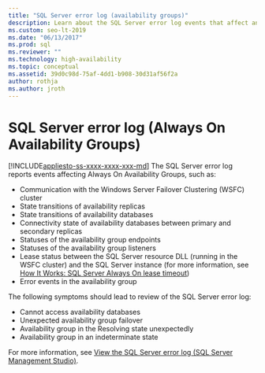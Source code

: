 ```yaml
---
title: "SQL Server error log (availability groups)"
description: Learn about the SQL Server error log events that affect an Always On availability group and which symptoms should lead to review of the error log.
ms.custom: seo-lt-2019
ms.date: "06/13/2017"
ms.prod: sql
ms.reviewer: ""
ms.technology: high-availability
ms.topic: conceptual
ms.assetid: 39d0c98d-75af-4dd1-b908-30d31af56f2a
author: rothja
ms.author: jroth
---
```

# SQL Server error log (Always On Availability Groups)
[!INCLUDE[appliesto-ss-xxxx-xxxx-xxx-md](../../../includes/applies-to-version/sqlserver.md)]
  The SQL Server error log reports events affecting Always On Availability Groups, such as:  
  
-   Communication with the Windows Server Failover Clustering (WSFC) cluster    
-   State transitions of availability replicas    
-   State transitions of availability databases    
-   Connectivity state of availability databases between primary and secondary replicas    
-   Statuses of the availability group endpoints    
-   Statuses of the availability group listeners    
-   Lease status between the SQL Server resource DLL (running in the WSFC cluster) and the SQL Server instance (for more information, see [How It Works: SQL Server Always On lease timeout](https://blogs.msdn.com/b/psssql/archive/2012/09/07/how-it-works-sql-server-alwayson-lease-timeout.aspx))    
-   Error events in the availability group  

The following symptoms should lead to review of the SQL Server error log:  

-   Cannot access availability databases    
-   Unexpected availability group failover    
-   Availability group in the Resolving state unexpectedly    
-   Availability group in an indeterminate state  
  
For more information, see [View the SQL Server error log &#40;SQL Server Management Studio&#41;](~/relational-databases/performance/view-the-sql-server-error-log-sql-server-management-studio.md).  
  
  
